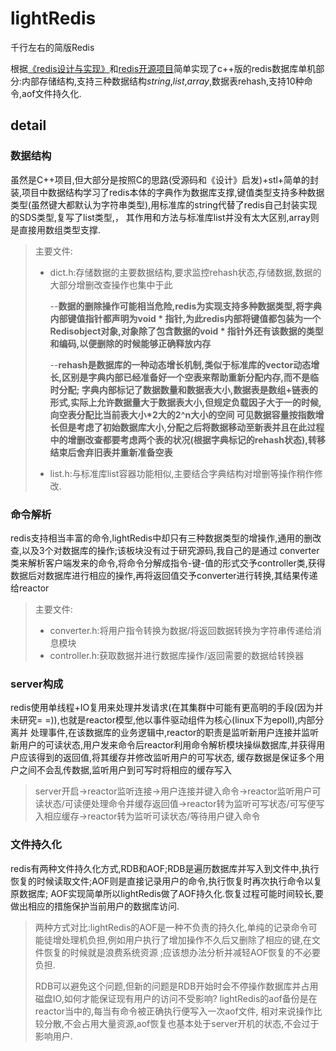 # lightRedis
千行左右的简版Redis

根据[《redis设计与实现》](http://redisbook.com/)和[redis开源项目](https://github.com/antirez/redis)简单实现了c++版的redis数据库单机部分:内部存储结构,支持三种数据结构*string*,*list*,*array*,数据表rehash,支持10种命令,aof文件持久化.

## detail


### 数据结构

虽然是C++项目,但大部分是按照C的思路(受源码和《设计》启发)+stl+简单的封装,项目中数据结构学习了redis本体的字典作为数据库支撑,键值类型支持多种数据类型(虽然键大都默认为字符串类型),用标准库的string代替了redis自己封装实现的SDS类型,复写了list类型,，
其作用和方法与标准库list并没有太大区别,array则是直接用数组类型支撑.

>主要文件:
>* dict.h:存储数据的主要数据结构,要求监控rehash状态,存储数据,数据的大部分增删改查操作也集中于此
>
>   --__数据的删除操作可能相当危险,redis为实现支持多种数据类型,将字典内部键值指针都声明为void * 指针,为此redis内部将键值都包装为一个Redisobject对象,对象除了包含数据的void * 指针外还有该数据的类型和编码,以便删除的时候能够正确释放内存__
>
>   --__rehash是数据库的一种动态增长机制,类似于标准库的vector动态增长,区别是字典内部已经准备好一个空表来帮助重新分配内存,而不是临时分配;
字典内部标记了数据数量和数据表大小,数据表是数组+链表的形式,实际上允许数据量大于数据表大小,但规定负载因子大于一的时候,向空表分配比当前表大小*2大的2^n大小的空间
可见数据容量按指数增长但是考虑了初始数据库大小,分配之后将数据移动至新表并且在此过程中的增删改查都要考虑两个表的状况(根据字典标记的rehash状态),转移结束后舍弃旧表并重新准备空表__
>
>* list.h:与标准库list容器功能相似,主要结合字典结构对增删等操作稍作修改.

### 命令解析

redis支持相当丰富的命令,lightRedis中却只有三种数据类型的增操作,通用的删改查,以及3个对数据库的操作;该板块没有过于研究源码,我自己的是通过
converter类来解析客户端发来的命令,将命令分解成指令-键-值的形式交予controller类,获得数据后对数据库进行相应的操作,再将返回值交予converter进行转换,其结果传递给reactor

>主要文件:
>* converter.h:将用户指令转换为数据/将返回数据转换为字符串传递给消息模块
>* controller.h:获取数据并进行数据库操作/返回需要的数据给转换器

### server构成

redis使用单线程+IO复用来处理并发请求(在其集群中可能有更高明的手段(因为并未研究= =)),也就是reactor模型,他以事件驱动组件为核心(linux下为epoll),内部分离并
处理事件,在该数据库的业务逻辑中,reactor的职责是监听新用户连接并监听新用户的可读状态,用户发来命令后reactor利用命令解析模块操纵数据库,并获得用户应该得到的返回值,将其缓存并修改监听用户的可写状态,
缓存数据是保证多个用户之间不会乱传数据,监听用户到可写时将相应的缓存写入
> server开启->reactor监听连接->用户连接并键入命令->reactor监听用户可读状态/可读便处理命令并缓存返回值->reactor转为监听可写状态/可写便写入相应缓存->reactor转为监听可读状态/等待用户键入命令

### 文件持久化

redis有两种文件持久化方式,RDB和AOF;RDB是遍历数据库并写入到文件中,执行恢复的时候读取文件;AOF则是直接记录用户的命令,执行恢复时再次执行命令以复原数据库;
AOF实现简单所以lightRedis做了AOF持久化.恢复过程可能时间较长,要做出相应的措施保护当前用户的数据库访问.

> 两种方式对比:lightRedis的AOF是一种不负责的持久化,单纯的记录命令可能徒增处理机负担,例如用户执行了增加操作不久后又删除了相应的键,在文件恢复的时候就是浪费系统资源
;应该想办法分析并减轻AOF恢复的不必要负担.
>
> RDB可以避免这个问题,但新的问题是RDB开始时会不停操作数据库并占用磁盘IO,如何才能保证现有用户的访问不受影响? lightRedis的aof备份是在reactor当中的,每当有命令被正确执行便写入一次aof文件,
> 相对来说操作比较分散,不会占用大量资源,aof恢复也基本处于server开机的状态,不会过于影响用户.
